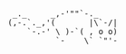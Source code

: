 <pre>
 _._     _,-'""`-._  
(,-.`._,'(       |\`-/|  
    `-.-' \ )-`( , o o)  
          `-    \`_`"'-  
</pre>

